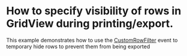 # How to specify visibility of rows in GridView during printing/export.


<p>This example demonstrates how to use the  <a href="http://documentation.devexpress.dev/#Silverlight/DevExpressXpfGridGridControl_CustomRowFiltertopic"><u>CustomRowFilter</u></a> event  to temporary hide rows to prevent them from being exported<br />
</p>

<br/>



